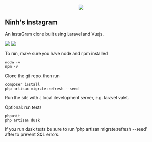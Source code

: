 <p align="center"><img src="https://laravel.com/assets/img/components/logo-laravel.svg"></p>

## Ninh's Instagram

An InstaGram clone built using Laravel and Vuejs.

<img src="https://i.imgur.com/QuCEgkI.png">

<img src="https://i.imgur.com/bkKHxgJ.png">

To run, make sure you have node and npm installed

```
node -v
npm -v
```

Clone the git repo, then run

```
composer install
php artisan migrate:refresh --seed
```

Run the site with a local development server, e.g. laravel valet.


Optional: run tests

```
phpunit
php artisan dusk
```

If you run dusk tests be sure to run 'php artisan migrate:refresh --seed' after to prevent SQL errors.


